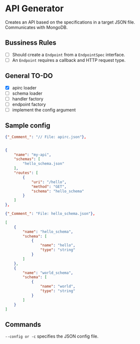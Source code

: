 # API Generator

Creates an API based on the specifications in a target JSON file. Communicates with MongoDB.

## Bussiness Rules

- [ ] Should create a `Endpoint` from a `EndpointSpec` interface.
- [ ] An `Endpoint` requires a callback and HTTP request type.

## General TO-DO
- [x] apirc loader
- [ ] schema loader
- [ ] handler factory
- [ ] endpoint factory
- [ ] implement the config argument

## Sample config

```json
{"_Comment_": "// File: apirc.json"},


{
    "name": "my-api",
    "schemas": [
        "hello_schema.json"
    ],
    "routes": [
        {
            "uri": "/hello",
            "method": "GET",
            "schema": "hello_schema"
        }
    ]
},

{"_Comment_": "File: hello_schema.json"},

[
    {
        "name": "hello_schema",
        "schema": [
            {
                "name": "hello",
                "type": "string"
            }
        ]
    },
    {
        "name": "world_schema",
        "schema": [
            {
                "name": "world",
                "type": "string"
            }
        ]
    }
]
```

## Commands

`--config or -c` specifies the JSON config file.
